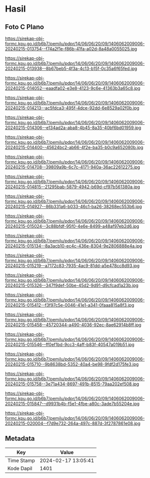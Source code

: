 # Hasil

## Foto C Plano

https://sirekap-obj-formc.kpu.go.id/b6b7/pemilu/pdpr/14/06/06/20/09/1406062009006-20240215-013754--f74a2f1e-f86b-41fa-a02d-8a48a0055025.jpg

https://sirekap-obj-formc.kpu.go.id/b6b7/pemilu/pdpr/14/06/06/20/09/1406062009006-20240215-013938--8b67beb5-4f3a-4c13-b15f-0c35a6f65fed.jpg

https://sirekap-obj-formc.kpu.go.id/b6b7/pemilu/pdpr/14/06/06/20/09/1406062009006-20240215-014052--eaadfa02-e3e8-4123-9c6e-41363b3a65c8.jpg

https://sirekap-obj-formc.kpu.go.id/b6b7/pemilu/pdpr/14/06/06/20/09/1406062009006-20240215-014213--ac5fdca3-495f-4dce-92dd-6e8529a02f0b.jpg

https://sirekap-obj-formc.kpu.go.id/b6b7/pemilu/pdpr/14/06/06/20/09/1406062009006-20240215-014306--e134ad2a-aba8-4b45-8a35-40bf6bd01959.jpg

https://sirekap-obj-formc.kpu.go.id/b6b7/pemilu/pdpr/14/06/06/20/09/1406062009006-20240215-014400--45624bc2-ab66-4f2e-ba35-b0c9a652080b.jpg

https://sirekap-obj-formc.kpu.go.id/b6b7/pemilu/pdpr/14/06/06/20/09/1406062009006-20240215-014708--39809a9b-6c7c-4171-940a-36ac22612275.jpg

https://sirekap-obj-formc.kpu.go.id/b6b7/pemilu/pdpr/14/06/06/20/09/1406062009006-20240215-014815--21295bab-5879-4942-b69d-cf97b561380a.jpg

https://sirekap-obj-formc.kpu.go.id/b6b7/pemilu/pdpr/14/06/06/20/09/1406062009006-20240215-014927--86b331a6-b033-46c1-ba26-38268ec553b6.jpg

https://sirekap-obj-formc.kpu.go.id/b6b7/pemilu/pdpr/14/06/06/20/09/1406062009006-20240215-015024--3c88bfdf-95f0-4e6e-8499-a48af97eb2d6.jpg

https://sirekap-obj-formc.kpu.go.id/b6b7/pemilu/pdpr/14/06/06/20/09/1406062009006-20240215-015134--8a3acb10-ec4c-436e-8304-9e2806888e4a.jpg

https://sirekap-obj-formc.kpu.go.id/b6b7/pemilu/pdpr/14/06/06/20/09/1406062009006-20240215-015219--a7172c83-7935-4ac9-81dd-a5e478cc8d93.jpg

https://sirekap-obj-formc.kpu.go.id/b6b7/pemilu/pdpr/14/06/06/20/09/1406062009006-20240215-015326--347f9def-50be-45d2-9d91-d9cfcad1a23b.jpg

https://sirekap-obj-formc.kpu.go.id/b6b7/pemilu/pdpr/14/06/06/20/09/1406062009006-20240215-015412--f3f97c5e-0046-41e1-a341-0faaa815a8f3.jpg

https://sirekap-obj-formc.kpu.go.id/b6b7/pemilu/pdpr/14/06/06/20/09/1406062009006-20240215-015458--45720344-a490-4036-92ec-8ae62914b8ff.jpg

https://sirekap-obj-formc.kpu.go.id/b6b7/pemilu/pdpr/14/06/06/20/09/1406062009006-20240215-015546--ff0ef1bd-9cc3-4aff-b83f-40547a019b51.jpg

https://sirekap-obj-formc.kpu.go.id/b6b7/pemilu/pdpr/14/06/06/20/09/1406062009006-20240215-015710--9b8638bd-5352-40a4-be98-9fdf2d175fe3.jpg

https://sirekap-obj-formc.kpu.go.id/b6b7/pemilu/pdpr/14/06/06/20/09/1406062009006-20240215-015758--3e71a434-8697-491b-8515-79aa202ef508.jpg

https://sirekap-obj-formc.kpu.go.id/b6b7/pemilu/pdpr/14/06/06/20/09/1406062009006-20240215-015847--d9931b4b-f5e1-4fbe-a80c-3ade7b55204e.jpg

https://sirekap-obj-formc.kpu.go.id/b6b7/pemilu/pdpr/14/06/06/20/09/1406062009006-20240215-020004--f7d9e732-264a-497c-887d-3f2787861e08.jpg


## Metadata

| Key        | Value               |
| ---------- | ------------------- |
| Time Stamp | 2024-02-17 13:05:41 |
| Kode Dapil | 1401                |



